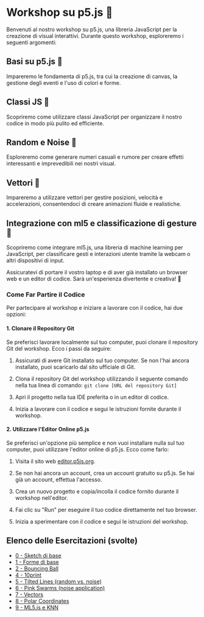 # Workshop su p5.js 🚀

Benvenuti al nostro workshop su p5.js, una libreria JavaScript per la creazione di visual interattivi. Durante questo workshop, esploreremo i seguenti argomenti:

## Basi su p5.js 📜

Impareremo le fondamenta di p5.js, tra cui la creazione di canvas, la gestione degli eventi e l'uso di colori e forme.

## Classi JS 🧩

Scopriremo come utilizzare classi JavaScript per organizzare il nostro codice in modo più pulito ed efficiente.

## Random e Noise 🎲

Esploreremo come generare numeri casuali e rumore per creare effetti interessanti e imprevedibili nei nostri visual.

## Vettori 🔗

Impareremo a utilizzare vettori per gestire posizioni, velocità e accelerazioni, consentendoci di creare animazioni fluide e realistiche.

## Integrazione con ml5 e classificazione di gesture 🤖

Scopriremo come integrare ml5.js, una libreria di machine learning per JavaScript, per classificare gesti e interazioni utente tramite la webcam o altri dispositivi di input.

Assicuratevi di portare il vostro laptop e di aver già installato un browser web e un editor di codice. Sarà un'esperienza divertente e creativa! 🎉

### Come Far Partire il Codice

Per partecipare al workshop e iniziare a lavorare con il codice, hai due opzioni:

#### 1. Clonare il Repository Git

Se preferisci lavorare localmente sul tuo computer, puoi clonare il repository Git del workshop. Ecco i passi da seguire:

1. Assicurati di avere Git installato sul tuo computer. Se non l'hai ancora installato, puoi scaricarlo dal sito ufficiale di Git.

2. Clona il repository Git del workshop utilizzando il seguente comando nella tua linea di comando: `git clone [URL del repository Git]`

3. Apri il progetto nella tua IDE preferita o in un editor di codice.

4. Inizia a lavorare con il codice e segui le istruzioni fornite durante il workshop.

#### 2. Utilizzare l'Editor Online p5.js

Se preferisci un'opzione più semplice e non vuoi installare nulla sul tuo computer, puoi utilizzare l'editor online di p5.js. Ecco come farlo:

1. Visita il sito web [editor.p5js.org](https://editor.p5js.org/).

2. Se non hai ancora un account, crea un account gratuito su p5.js. Se hai già un account, effettua l'accesso.

3. Crea un nuovo progetto e copia/incolla il codice fornito durante il workshop nell'editor.

4. Fai clic su "Run" per eseguire il tuo codice direttamente nel tuo browser.

5. Inizia a sperimentare con il codice e segui le istruzioni del workshop.

## Elenco delle Esercitazioni (svolte)

- [0 - Sketch di base](https://giuseppemastrandrea.github.io/p5js-workshop/0_start_from_here.html)
- [1 - Forme di base](https://giuseppemastrandrea.github.io/p5js-workshop/completed/1_bouncing_ball.html)
- [2 - Bouncing Ball](https://giuseppemastrandrea.github.io/p5js-workshop/completed/2_bouncing_ball.html)
- [4 - 10print](https://giuseppemastrandrea.github.io/p5js-workshop/completed/4_10print.html)
- [5 - Tilted Lines (random vs. noise)](https://giuseppemastrandrea.github.io/p5js-workshop/completed/5_tilted_lines.html)
- [6 - Pink Swarms (noise application)](https://giuseppemastrandrea.github.io/p5js-workshop/completed/6_pink_swarms.html)
- [7 - Vectors](https://giuseppemastrandrea.github.io/p5js-workshop/completed/7_vectors.html)
- [8 - Polar Coordinates](https://giuseppemastrandrea.github.io/p5js-workshop/completed/8_polar_coordinates.html)
- [9 - ML5.js e KNN](https://giuseppemastrandrea.github.io/p5js-workshop/completed/9_ml5_knn.html)